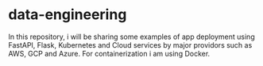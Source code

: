# data-engineering
In this repository, i will be sharing some examples of app deployment using FastAPI, Flask, Kubernetes and Cloud services by major providors such as AWS, GCP and Azure. For containerization i am using Docker.
